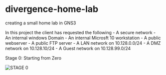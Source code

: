 # divergence-home-lab
creating a small home lab in GNS3
<head> </head> In this project the client has requested the following
- A secure network 
- An internal windows Domain
- An internal Microsft 10 workstation 
- A public webserver
- A public FTP server
- A LAN network on 10.128.0.0/24
- A DMZ network on 10.128.10/24
- A Guest network on 10.128.99.0/24
</head>


Stage 0: Starting from Zero

![STAGE 0](https://github.com/notsilentxd/divergence-home-lab/assets/157625570/2960e05e-27ed-4ae0-b405-91613a56d3bc)
